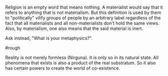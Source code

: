 
Religion is an empty word that means nothing. A materialist would say that it refers to anything that is not materialism. But this definition is used by them to "politically" vilify groups of people by an arbitrary label regardless of the fact that all materialists and all non-materialists don't hold the same views. Also, by materialism, one also means that the said material is inert.

Ask instead, "What is your metaphysics?".

#rough 

Reality is not merely formless (Nirguna). It is only so in its natural state. All phenomena that exists is also a  product of the real substratum. So it also has certain powers to create the world of co-existence.